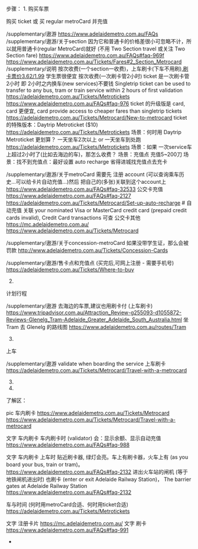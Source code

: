 


步骤：
1.
购买车票

购买 ticket 或 买 regular metroCard 并充值

/supplementary/遨游
https://www.adelaidemetro.com.au/FAQs
/supplementary/遨游/关于section
因为它和普通卡的价格差很小可忽略不计，所以就用普通卡(regular MetroCard)就好 (不用 Two Section travel 或关注 Two Section fare)
https://www.adelaidemetro.com.au/FAQs#faq-969f
https://www.adelaidemetro.com.au/Tickets/Fares#2_Section_Metrocard
/supplementary/说明
按次收费(一个section一收费)，上车刷卡(下车不用刷),[刷卡票价3.62/1.99](https://www.adelaidemetro.com.au/Tickets/Fares)
学生票很便宜
按次收费(一次刷卡管2小时)
ticket 是一次刷卡管2小时 即 2小时之内换车(new services)不要钱 Singletrip ticket can be used to transfer to any bus, tram or train service within 2 hours of first validation  https://adelaidemetro.com.au/Tickets/Metrotickets https://www.adelaidemetro.com.au/FAQs#faq-976
ticket 的升级版是 card, card 更便宜, card provide access to cheaper fares than singletrip tickets https://adelaidemetro.com.au/Tickets/Metrocard/New-to-metrocard
ticket 的特殊版本：Daytrip Metroticket ($10) https://adelaidemetro.com.au/Tickets/Metrotickets
场景：何时用 Daytrip Metroticket 更划算？ 一天坐车2次以上 or 一天坐车到处跑 https://adelaidemetro.com.au/Tickets/Metrotickets
场景：如果 一次service车上超过2小时了(比如去海边的车)，那怎么收费？
场景：充值点 充值5~200刀
场景：找不到充值点：最好设置 auto recharge 省得进城找充值点去充卡

/supplementary/遨游/关于metroCard
需要先 注册 account (可以查询乘车历史...可以给卡片自动充值...)然后 把自己的(多张)关联到这个account上
https://www.adelaidemetro.com.au/FAQs#faq-32533
公交卡充值
https://www.adelaidemetro.com.au/FAQs#faq-2127
https://adelaidemetro.com.au/Tickets/Metrocard/Set-up-auto-recharge # 自动充值 关联 your nominated Visa or MasterCard credit card (prepaid credit cards invalid), Credit Card transactions 可查
公交卡其他
https://mc.adelaidemetro.com.au/
https://www.adelaidemetro.com.au/Tickets/Metrocard

/supplementary/遨游/关于concession-metroCard
如果没带学生证，那么会被罚款
http://www.adelaidemetro.com.au/Tickets/Concession-Cards

/supplementary/遨游/售卡点和充值点 (买完后,可网上注册 - 需要手机号)
https://adelaidemetro.com.au/Tickets/Where-to-buy


2.
计划行程

/supplementary/遨游
去海边的车票,建议也用刷卡付 (上车刷卡)
https://www.tripadvisor.com.au/Attraction_Review-g255093-d1055872-Reviews-Glenelg_Tram-Adelaide_Greater_Adelaide_South_Australia.html
坐 Tram 去 Glenelg 的路线图
https://www.adelaidemetro.com.au/routes/Tram


3.
上车

/supplementary/遨游
validate when boarding the service 上车刷卡
https://adelaidemetro.com.au/Tickets/Metrocard/Travel-with-a-metrocard



3.
4.







了解区：

pic 车内刷卡
https://www.adelaidemetro.com.au/Tickets/Metrocard
https://www.adelaidemetro.com.au/Tickets/Metrocard/Travel-with-a-metrocard

文字 车内刷卡
车内刷卡时 (validator) 会：显示余额、显示自动充值
https://www.adelaidemetro.com.au/FAQs#faq-988

文字 车内刷卡
上车时 贴近刷卡器, 绿灯会亮。车上有刷卡器，火车上有 (as you board your bus, train or tram)。 
https://www.adelaidemetro.com.au/FAQs#faq-2132
进出火车站的闸机 (等于地铁闸机进出时) 也刷卡 (enter or exit Adelaide Railway Station)， The barrier gates at Adelaide Railway Station
https://www.adelaidemetro.com.au/FAQs#faq-2132

车与时间 (何时用metroCard合适、何时用ticket合适)
https://adelaidemetro.com.au/Tickets/Metrotickets

文字 注册卡片
https://mc.adelaidemetro.com.au/
文字 刷卡
https://www.adelaidemetro.com.au/FAQs#faq-991

-
